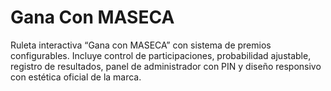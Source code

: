 # Gana Con MASECA
Ruleta interactiva “Gana con MASECA” con sistema de premios configurables. Incluye control de participaciones, probabilidad ajustable, registro de resultados, panel de administrador con PIN y diseño responsivo con estética oficial de la marca.
